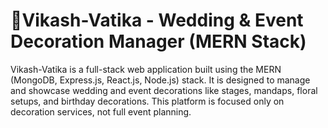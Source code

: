 # 🌸Vikash-Vatika - Wedding & Event Decoration Manager (MERN Stack)
Vikash-Vatika is a full-stack web application built using the MERN (MongoDB, Express.js, React.js, Node.js) stack. It is designed to manage and showcase wedding and event decorations like stages, mandaps, floral setups, and birthday decorations. This platform is focused only on decoration services, not full event planning.
